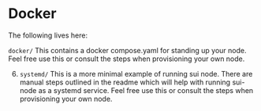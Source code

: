 # Docker

The following lives here:

`docker/` This contains a docker compose.yaml for standing up your node. Feel free use this or consult the steps when provisioning your own node. 


6. `systemd/` This is a more minimal example of running sui node. There are manual steps outlined in the readme which will help with running sui-node as a systemd service.
Feel free use this or consult the steps when provisioning your own node. 

